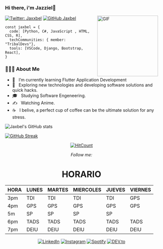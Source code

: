 ### Hi there, i'm Jazziel👋

<img align="right" alt="GIF" height="200px" src="https://media.giphy.com/media/du3J3cXyzhj75IOgvA/giphy.gif" />

[![Twitter: Jaxxbel](https://img.shields.io/twitter/follow/Jaxxbel?style=social)](https://twitter.com/Jaxxbel)
[![GitHub Jaxbel](https://img.shields.io/github/followers/jaxbel?label=follow&style=social)](https://github.com/Jaxbel)

```Js
const jaxbel = {
  code: [Python, C#, JavaScript , HTML, CSS, R],
  techCommunities: { member: "TribalDevs"},
  tools: [VSCode, Django, Bootstrap, React],
}
```
<h3> 👨🏻‍💻 About Me </h3>

- 🔭 &nbsp; I’m currently learning Flutter Application Development
- 🤔 &nbsp; Exploring new technologies and developing software solutions and quick hacks.
- 🎓 &nbsp; Studying Software Engeneering.
- ✍️ &nbsp; Watching Anime.
- ☕ &nbsp; I belive, a perfect cup of coffee can be the ultimate solution for any stress. 


![Jaxbel's GitHub stats](https://github-readme-stats.vercel.app/api?username=jaxbel&show_icons=true&theme=graywhite)

[![GitHub Streak](http://github-readme-streak-stats.herokuapp.com?user=Jaxbel&theme=graywhite&hide_border=true&date_format=M%20j%5B%2C%20Y%5D)](https://git.io/streak-stats)



<div align="center">

[![HitCount](http://hits.dwyl.com/Jaxbel/Jaxbel.svg)](http://hits.dwyl.com/Jaxbel/Jaxbel)

<i>Follow me:</i><br>
  
# HORARIO
| HORA | LUNES | MARTES | MIERCOLES | JUEVES | VIERNES |
|------|-------|--------|-----------|--------|---------|
| 3pm  | TDI   | TDI    | TDI       | TDI    |  GPS    |
| 4pm  | GPS   | GPS    | GPS       | GPS    |  GPS    |
| 5m   | SP    | SP     | SP        | SP     |         |
| 6pm  | TADS  | TADS   | TADS      | TADS   |  TADS   |
| 7pm  | DEIU  | DEIU   | DEIU      | DEIU   |  DEIU   |

<a href="https://www.linkedin.com/in/jazziel-bello-86630323b" target="_blank"><img src="https://img.shields.io/badge/LinkedIn-%230077B5.svg?&style=flat-square&logo=linkedin&logoColor=white" alt="LinkedIn"></a>
<a href="https://www.instagram.com/Jaxbel" target="_blank"><img src="https://img.shields.io/badge/Instagram-%23E4405F.svg?&style=flat-square&logo=instagram&logoColor=white" alt="Instagram"></a>
<a href="https://open.spotify.com/user/12176046918" target="_blank"><img src="https://img.shields.io/badge/Spotify-%231ED760.svg?&style=flat-square&logo=spotify&logoColor=white" alt="Spotify"></a>
<a href="https://dev.to/jaxbel" target="_blank"><img src="https://img.shields.io/badge/DEV-%230A0A0A.svg?&style=flat-square&logo=DEV.to&logoColor=white" alt="DEV.to"></a>

</div>
